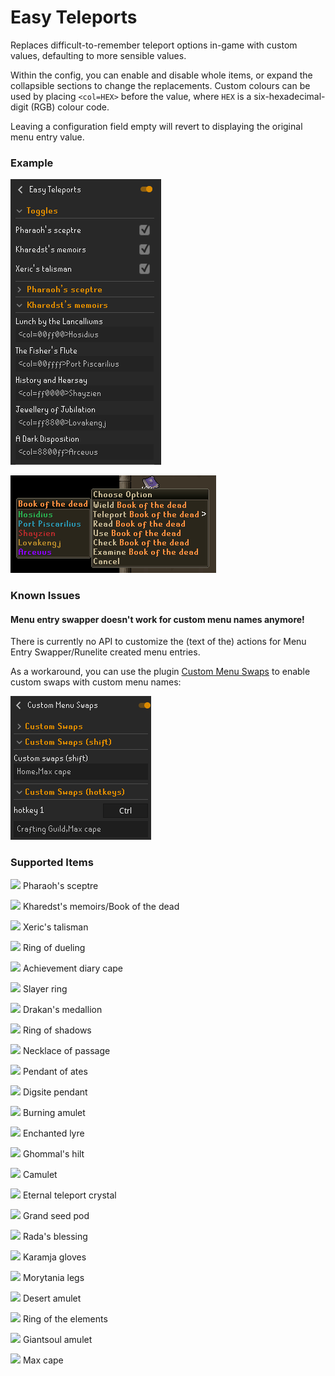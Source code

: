 # Easy Teleports

Replaces difficult-to-remember teleport options in-game
with custom values, defaulting to more sensible values.

Within the config, you can enable and disable whole items,
or expand the collapsible sections to change the replacements.
Custom colours can be used by placing `<col=HEX>` before the value,
where `HEX` is a six-hexadecimal-digit (RGB) colour code.

Leaving a configuration field empty will revert to displaying the original menu entry value. 

### Example

![img.png](img/README_config.png)

![README_BOTD.png](img/README_BOTD.png)

### Known Issues

#### Menu entry swapper doesn't work for custom menu names anymore!

There is currently no API to customize the (text of the) actions for Menu Entry Swapper/Runelite created menu entries.

As a workaround, you can use the plugin [Custom Menu Swaps](https://runelite.net/plugin-hub/show/hotkeyable-menu-swaps) to enable custom swaps with custom menu names:

![README_CMS.png](img/README_CMS.png)

### Supported Items

![](https://static.runelite.net/cache/item/icon/9044.png) Pharaoh's sceptre

![](https://static.runelite.net/cache/item/icon/25818.png) Kharedst's memoirs/Book of the dead

![](https://static.runelite.net/cache/item/icon/13393.png) Xeric's talisman

![](https://static.runelite.net/cache/item/icon/2552.png) Ring of dueling

![](https://static.runelite.net/cache/item/icon/13069.png) Achievement diary cape

![](https://static.runelite.net/cache/item/icon/21268.png) Slayer ring

![](https://static.runelite.net/cache/item/icon/22400.png) Drakan's medallion

![](https://static.runelite.net/cache/item/icon/28327.png) Ring of shadows

![](https://static.runelite.net/cache/item/icon/21146.png) Necklace of passage

![](https://static.runelite.net/cache/item/icon/29893.png) Pendant of ates

![](https://static.runelite.net/cache/item/icon/11194.png) Digsite pendant

![](https://static.runelite.net/cache/item/icon/21166.png) Burning amulet

![](https://static.runelite.net/cache/item/icon/23458.png) Enchanted lyre

![](https://static.runelite.net/cache/item/icon/25936.png) Ghommal's hilt

![](https://static.runelite.net/cache/item/icon/6707.png) Camulet

![](https://static.runelite.net/cache/item/icon/23946.png) Eternal teleport crystal

![](https://static.runelite.net/cache/item/icon/9469.png) Grand seed pod

![](https://static.runelite.net/cache/item/icon/22947.png) Rada's blessing

![](https://static.runelite.net/cache/item/icon/13103.png) Karamja gloves

![](https://static.runelite.net/cache/item/icon/13115.png) Morytania legs

![](https://static.runelite.net/cache/item/icon/13136.png) Desert amulet

![](https://static.runelite.net/cache/item/icon/26818.png) Ring of the elements

![](https://static.runelite.net/cache/item/icon/30638.png) Giantsoul amulet

![](https://static.runelite.net/cache/item/icon/13280.png) Max cape

